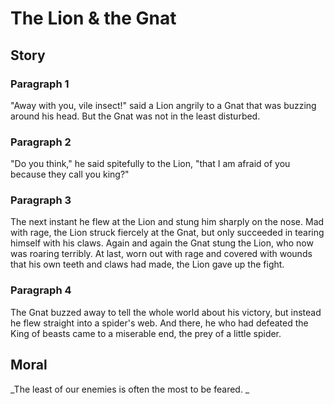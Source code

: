 
# The Lion & the Gnat

## Story


### Paragraph 1

"Away with you, vile insect!" said a Lion angrily to a Gnat that was buzzing around his head. But the Gnat was not in the least disturbed.



### Paragraph 2

"Do you think," he said spitefully to the Lion, "that I am afraid of you because they call you king?"



### Paragraph 3

The next instant he flew at the Lion and stung him sharply on the nose. Mad with rage, the Lion struck fiercely at the Gnat, but only succeeded in tearing himself with his claws. Again and again the Gnat stung the Lion, who now was roaring terribly. At last, worn out with rage and covered with wounds that his own teeth and claws had made, the Lion gave up the fight.



### Paragraph 4

The Gnat buzzed away to tell the whole world about his victory, but instead he flew straight into a spider's web. And there, he who had defeated the King of beasts came to a miserable end, the prey of a little spider.



## Moral

_The least of our enemies is often the most to be feared.
_

